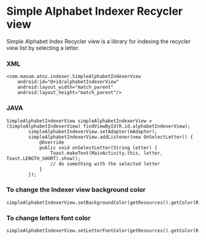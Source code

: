 # Simple Alphabet Indexer Recycler view
Simple Alphabet Index Recycler view is a library for indexing the recycler view list by selecting a letter.

### XML
```
<com.masum.atoz.indexer.SimpleAlphabetIndexerView
    android:id="@+id/alphabetIndexerView"
    android:layout_width="match_parent"
    android:layout_height="match_parent"/>

```

### JAVA
```
SimpleAlphabetIndexerView simpleAlphabetIndexerView = (SimpleAlphabetIndexerView) findViewById(R.id.alphabetIndexerView);
        simpleAlphabetIndexerView.setAdapter(mAdapter);
        simpleAlphabetIndexerView.addListener(new OnSelectLetter() {
            @Override
            public void onSelectLetter(String letter) {
                Toast.makeText(MainActivity.this, letter, Toast.LENGTH_SHORT).show();
                // do something with the selected letter
            }
        });

```
### To change the Indexer view background color
```
simpleAlphabetIndexerView.setBackgroundColor(getResources().getColor(R.color.colorPrimaryDark));
```
### To change letters font color
```
simpleAlphabetIndexerView.setLetterFontColor(getResources().getColor(R.color.white))
```

